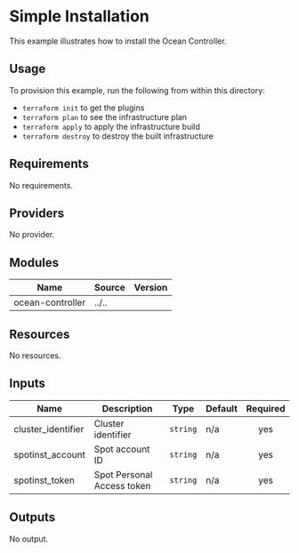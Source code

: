 # Simple Installation

This example illustrates how to install the Ocean Controller.

## Usage

To provision this example, run the following from within this directory:
- `terraform init` to get the plugins
- `terraform plan` to see the infrastructure plan
- `terraform apply` to apply the infrastructure build
- `terraform destroy` to destroy the built infrastructure

<!-- BEGINNING OF PRE-COMMIT-TERRAFORM DOCS HOOK -->
## Requirements

No requirements.

## Providers

No provider.

## Modules

| Name | Source | Version |
|------|--------|---------|
| ocean-controller | ../.. |  |

## Resources

No resources.

## Inputs

| Name | Description | Type | Default | Required |
|------|-------------|------|---------|:--------:|
| cluster\_identifier | Cluster identifier | `string` | n/a | yes |
| spotinst\_account | Spot account ID | `string` | n/a | yes |
| spotinst\_token | Spot Personal Access token | `string` | n/a | yes |

## Outputs

No output.
<!-- END OF PRE-COMMIT-TERRAFORM DOCS HOOK -->

